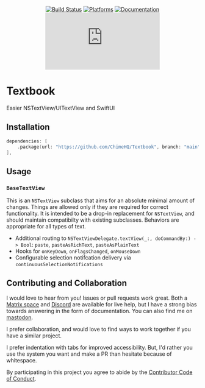 <div align="center">

[![Build Status][build status badge]][build status]
[![Platforms][platforms badge]][platforms]
[![Documentation][documentation badge]][documentation]
[![Matrix][matrix badge]][matrix]

</div>

# Textbook
Easier NSTextView/UITextView and SwiftUI 

## Installation

```swift
dependencies: [
    .package(url: "https://github.com/ChimeHQ/Textbook", branch: "main")
],
```

## Usage

### `BaseTextView`

This is an `NSTextView` subclass that aims for an absolute minimal amount of changes. Things are allowed only if they are required for correct functionality. It is intended to be a drop-in replacement for `NSTextView`, and should maintain compatibilty with existing subclasses. Behaviors are appropriate for all types of text.

- Additional routing to `NSTextViewDelegate.textView(_:, doCommandBy:) -> Bool`:  `paste`, `pasteAsRichText`, `pasteAsPlainText`
- Hooks for `onKeyDown`, `onFlagsChanged`, `onMouseDown`
- Configurable selection notifcation delivery via `continuousSelectionNotifications`

## Contributing and Collaboration

I would love to hear from you! Issues or pull requests work great. Both a [Matrix space][matrix] and [Discord][discord] are available for live help, but I have a strong bias towards answering in the form of documentation. You can also find me on [mastodon](https://mastodon.social/@mattiem).

I prefer collaboration, and would love to find ways to work together if you have a similar project.

I prefer indentation with tabs for improved accessibility. But, I'd rather you use the system you want and make a PR than hesitate because of whitespace.

By participating in this project you agree to abide by the [Contributor Code of Conduct](CODE_OF_CONDUCT.md).

[build status]: https://github.com/ChimeHQ/Textbook/actions
[build status badge]: https://github.com/ChimeHQ/Textbook/workflows/CI/badge.svg
[platforms]: https://swiftpackageindex.com/ChimeHQ/Textbook
[platforms badge]: https://img.shields.io/endpoint?url=https%3A%2F%2Fswiftpackageindex.com%2Fapi%2Fpackages%2FChimeHQ%2FTextbook%2Fbadge%3Ftype%3Dplatforms
[documentation]: https://swiftpackageindex.com/ChimeHQ/Textbook/main/documentation
[documentation badge]: https://img.shields.io/badge/Documentation-DocC-blue
[matrix]: https://matrix.to/#/%23chimehq%3Amatrix.org
[matrix badge]: https://img.shields.io/matrix/chimehq%3Amatrix.org?label=Matrix
[discord]: https://discord.gg/esFpX6sErJ
